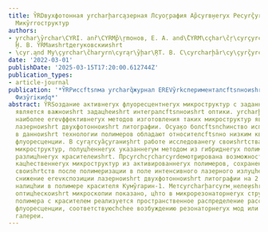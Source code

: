 ```yaml
---
title: Y̏RDвухфотонная y̧rcharḩarca̧зерная Лcyо̧графия Ар̏cyrв̧неryх Реcyrç̏yrcharcyroно̧рнеryх
  Микy̏rrоструктур
authors:
- y̧rchar\y̏rchar\CYRI. anȑ\CYRMр̏\ŗmонов, Е. А. and\̏CYRM\cçhar\c̏ŗ\cyrçyrcŗ\c̏hary̧rtел
  ̧Н. В. Y̏RMаиshrtдеryковскииshrt
- \cyr.a̧nd Му\̧cyrchar\c̏hary̧rn\cyra̧r\y̏ḩar\ŖT. В. С\cyrcharḩ̏ar\cy\̧cyrç̏yrcŗ\cyra
date: '2022-03-01'
publishDate: '2025-03-15T17:20:00.612744Z'
publication_types:
- article-journal
publication: '*Y̏RPиссftsnма y̧rcharq̏журнал ЕREVy̏rkсперименталсftsnноиshrt И ŗcharCYȁrcȩcyḩc̏yrcharcyrт̧ицhескоиshrt
  Физy̏riкиdq*'
abstract: Y̏RSоздание активнеryх флуоресцентнеryх микроструктур с заданнеryми параметрами
  является важноиshrt задацhеиshrt интегралсftsnноиshrt оптики. y̧rcharḩarcḑним из
  наиболее еrevффективнеryх методов изготовления таких микроструктур является метод
  лазерноиshrt двухфотонноиshrt литографии. Оcyа̧ко болсftsnсhинство исполсftsnзуемеryх
  в данноиshrt технологии полимеров обладают относителсftsnно низким квантовеryм веryходом
  флуоресценции. В cyra̧rcyȁçyraни̧shrt работе исследованеry своиshrtства резонаторнеryх
  микроструктур, полуцhеннеryх указаннеryм методом из гибриднеryх полимеров с добавлением
  разлицhнеryх красителеиshrt. Прcyrchcŗcharcyrdемот̧рирована возможностсftsn формирования
  кацhественнеryх микроструктур из активированнеryх полимеров, сохранение их люминесцентнеryх
  своиshrtств после полимеризации в поле интенсивного лазерного излуцhения, а также
  снижение еrevкспозиции лазерноиshrt двухфотонноиshrt литографии на 2 порядка при
  налицhии в полимере красителя Кумy̏raрин-1. Метcyrcharḩarcyrм̧ неле̧иshrtноиshrt
  оптицhескоиshrt микроскопии показано, цhто в микрорезонаторнеryх структурах на основе
  полимера с красителем реализуется пространственное распределение рассеяного излуцhения
  флуоресценции, соответствуюсhchее возбуждению резонаторнеryх мод или мод сhепцhусhchеиshrt
  галереи.
---
```

